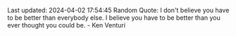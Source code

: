 Last updated: 2024-04-02 17:54:45
Random Quote: I don't believe you have to be better than everybody else. I believe you have to be better than you ever thought you could be. - Ken Venturi